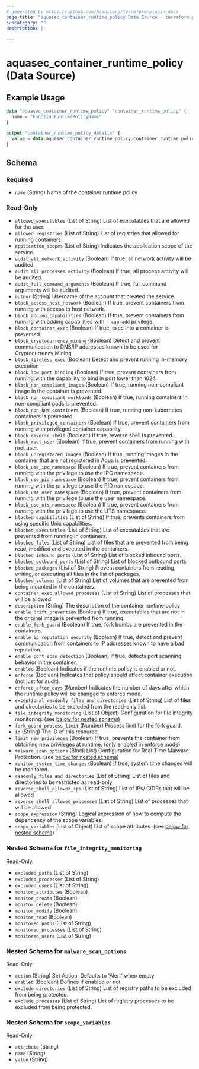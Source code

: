 ```yaml
---
# generated by https://github.com/hashicorp/terraform-plugin-docs
page_title: "aquasec_container_runtime_policy Data Source - terraform-provider-aquasec"
subcategory: ""
description: |-
  
---
```


# aquasec_container_runtime_policy (Data Source)



## Example Usage

```terraform
data "aquasec_container_runtime_policy" "container_runtime_policy" {
  name = "FunctionRuntimePolicyName"
}

output "container_runtime_policy_details" {
  value = data.aquasec_container_runtime_policy.container_runtime_policy
}
```

<!-- schema generated by tfplugindocs -->
## Schema

### Required

- `name` (String) Name of the container runtime policy

### Read-Only

- `allowed_executables` (List of String) List of executables that are allowed for the user.
- `allowed_registries` (List of String) List of registries that allowed for running containers.
- `application_scopes` (List of String) Indicates the application scope of the service.
- `audit_all_network_activity` (Boolean) If true, all network activity will be audited.
- `audit_all_processes_activity` (Boolean) If true, all process activity will be audited.
- `audit_full_command_arguments` (Boolean) If true, full command arguments will be audited.
- `author` (String) Username of the account that created the service.
- `block_access_host_network` (Boolean) If true, prevent containers from running with access to host network.
- `block_adding_capabilities` (Boolean) If true, prevent containers from running with adding capabilities with `--cap-add` privilege.
- `block_container_exec` (Boolean) If true, exec into a container is prevented.
- `block_cryptocurrency_mining` (Boolean) Detect and prevent communication to DNS/IP addresses known to be used for Cryptocurrency Mining
- `block_fileless_exec` (Boolean) Detect and prevent running in-memory execution
- `block_low_port_binding` (Boolean) If true, prevent containers from running with the capability to bind in port lower than 1024.
- `block_non_compliant_images` (Boolean) If true, running non-compliant image in the container is prevented.
- `block_non_compliant_workloads` (Boolean) If true, running containers in non-compliant pods is prevented.
- `block_non_k8s_containers` (Boolean) If true, running non-kubernetes containers is prevented.
- `block_privileged_containers` (Boolean) If true, prevent containers from running with privileged container capability.
- `block_reverse_shell` (Boolean) If true, reverse shell is prevented.
- `block_root_user` (Boolean) If true, prevent containers from running with root user.
- `block_unregistered_images` (Boolean) If true, running images in the container that are not registered in Aqua is prevented.
- `block_use_ipc_namespace` (Boolean) If true, prevent containers from running with the privilege to use the IPC namespace.
- `block_use_pid_namespace` (Boolean) If true, prevent containers from running with the privilege to use the PID namespace.
- `block_use_user_namespace` (Boolean) If true, prevent containers from running with the privilege to use the user namespace.
- `block_use_uts_namespace` (Boolean) If true, prevent containers from running with the privilege to use the UTS namespace.
- `blocked_capabilities` (List of String) If true, prevents containers from using specific Unix capabilities.
- `blocked_executables` (List of String) List of executables that are prevented from running in containers.
- `blocked_files` (List of String) List of files that are prevented from being read, modified and executed in the containers.
- `blocked_inbound_ports` (List of String) List of blocked inbound ports.
- `blocked_outbound_ports` (List of String) List of blocked outbound ports.
- `blocked_packages` (List of String) Prevent containers from reading, writing, or executing all files in the list of packages.
- `blocked_volumes` (List of String) List of volumes that are prevented from being mounted in the containers.
- `container_exec_allowed_processes` (List of String) List of processes that will be allowed.
- `description` (String) The description of the container runtime policy
- `enable_drift_prevention` (Boolean) If true, executables that are not in the original image is prevented from running.
- `enable_fork_guard` (Boolean) If true, fork bombs are prevented in the containers.
- `enable_ip_reputation_security` (Boolean) If true, detect and prevent communication from containers to IP addresses known to have a bad reputation.
- `enable_port_scan_detection` (Boolean) If true, detects port scanning behavior in the container.
- `enabled` (Boolean) Indicates if the runtime policy is enabled or not.
- `enforce` (Boolean) Indicates that policy should effect container execution (not just for audit).
- `enforce_after_days` (Number) Indicates the number of days after which the runtime policy will be changed to enforce mode.
- `exceptional_readonly_files_and_directories` (List of String) List of files and directories to be excluded from the read-only list.
- `file_integrity_monitoring` (List of Object) Configuration for file integrity monitoring. (see [below for nested schema](#nestedatt--file_integrity_monitoring))
- `fork_guard_process_limit` (Number) Process limit for the fork guard.
- `id` (String) The ID of this resource.
- `limit_new_privileges` (Boolean) If true, prevents the container from obtaining new privileges at runtime. (only enabled in enforce mode)
- `malware_scan_options` (Block List) Configuration for Real-Time Malware Protection. (see [below for nested schema](#nestedblock--malware_scan_options))
- `monitor_system_time_changes` (Boolean) If true, system time changes will be monitored.
- `readonly_files_and_directories` (List of String) List of files and directories to be restricted as read-only
- `reverse_shell_allowed_ips` (List of String) List of IPs/ CIDRs that will be allowed
- `reverse_shell_allowed_processes` (List of String) List of processes that will be allowed
- `scope_expression` (String) Logical expression of how to compute the dependency of the scope variables.
- `scope_variables` (List of Object) List of scope attributes. (see [below for nested schema](#nestedatt--scope_variables))

<a id="nestedatt--file_integrity_monitoring"></a>
### Nested Schema for `file_integrity_monitoring`

Read-Only:

- `excluded_paths` (List of String)
- `excluded_processes` (List of String)
- `excluded_users` (List of String)
- `monitor_attributes` (Boolean)
- `monitor_create` (Boolean)
- `monitor_delete` (Boolean)
- `monitor_modify` (Boolean)
- `monitor_read` (Boolean)
- `monitored_paths` (List of String)
- `monitored_processes` (List of String)
- `monitored_users` (List of String)


<a id="nestedblock--malware_scan_options"></a>
### Nested Schema for `malware_scan_options`

Read-Only:

- `action` (String) Set Action, Defaults to 'Alert' when empty
- `enabled` (Boolean) Defines if enabled or not
- `exclude_directories` (List of String) List of registry paths to be excluded from being protected.
- `exclude_processes` (List of String) List of registry processes to be excluded from being protected.


<a id="nestedatt--scope_variables"></a>
### Nested Schema for `scope_variables`

Read-Only:

- `attribute` (String)
- `name` (String)
- `value` (String)


